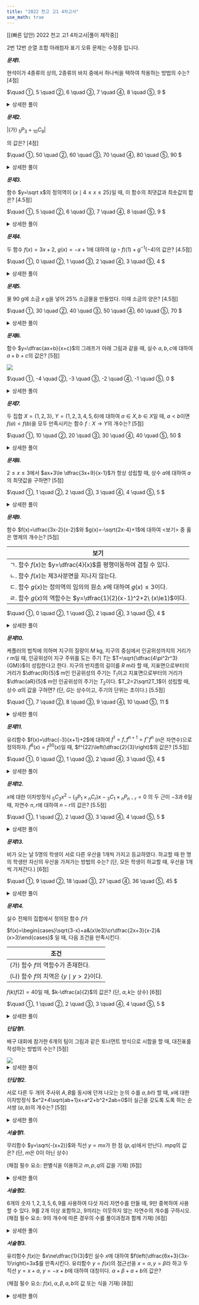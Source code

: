 ```yaml
---
title: "2022 천고 고1 4차고사"
use_math: true
---
```


[[(빠른 답안) 2022 천고 고1 4차고사|풀이 제작중]]

2번 12번 순열 조합 아래첨자 표기 오류 문제는 수정중 입니다.

***문제1.***

현석이가 4종류의 상의, 2종류의 바지 중에서 하나씩을 택하여 착용하는 방법의 수는? [4점]

$\quad ①\, 5
\quad ②\, 6
\quad ③\, 7
\quad ④\, 8
\quad ⑤\, 9
$ 
<details> 
  <summary>상세한 풀이</summary> 
   <p><img src="/assets/.png"/></p>
 </details>


***문제2.***

|(가) ${_5}P{_3}+{_{10}}C{_9}$|

의 값은? [4점]


$\quad ①\, 50
\quad ②\, 60
\quad ③\, 70
\quad ④\, 80
\quad ⑤\, 90
$ 
<details> 
  <summary>상세한 풀이</summary> 
   <p><img src="/assets/.png"/></p>
 </details>


***문제3.***

함수 $y=\sqrt x$의 정의역이 $\lbrace x\mid 4\le x\le25\rbrace$일 때, 이 함수의 최댓값과 최솟값의 합은? [4.5점]

$\quad ①\, 5
\quad ②\, 6
\quad ③\, 7
\quad ④\, 8
\quad ⑤\, 9
$ 
<details> 
  <summary>상세한 풀이</summary> 
   <p><img src="/assets/.png"/></p>
 </details>


***문제4.***

두 함수 $f(x)=3x+2$, $g(x)=-x+1$에 대하여 $(g\circ f)(1)+g^{-1}(-4)$의 값은? [4.5점]

$\quad ①\, 0
\quad ②\, 1
\quad ③\, 2
\quad ④\, 3
\quad ⑤\, 4
$ 
<details> 
  <summary>상세한 풀이</summary> 
   <p><img src="/assets/.png"/></p>
 </details>


***문제5.***

물 90 g에 소금 $x$ g을 넣어 25% 소금물을 만들었다. 이때 소금의 양은? [4.5점] 

$\quad ①\, 30
\quad ②\, 40
\quad ③\, 50
\quad ④\, 60
\quad ⑤\, 70
$ 
<details> 
  <summary>상세한 풀이</summary> 
   <p><img src="/assets/.png"/></p>
 </details>


***문제6.***

함수 $y=\dfrac{ax+b}{x+c}$의 그래프가 아래 그림과 같을 때, 실수 $a, b, c$에 대하여 $a+b+c$의 값은? [5점]

<img src="/assets/Pasted image 20231229004935.png"/>

$\quad ①\, -4
\quad ②\, -3
\quad ③\, -2
\quad ④\, -1
\quad ⑤\, 0
$ 
<details> 
  <summary>상세한 풀이</summary> 
   <p><img src="/assets/.png"/></p>
 </details>


***문제7.***

두 집합 $X=\lbrace 1, 2, 3\rbrace$, $Y=\lbrace 1, 2, 3, 4, 5, 6\rbrace$에 대하여 $a\in X, b\in X$일 때, $a<b$이면 $f(a)<f(b)$을 모두 만족시키는 함수 $f: X\rightarrow Y$의 개수는? [5점]

$\quad ①\, 10
\quad ②\, 20
\quad ③\, 30
\quad ④\, 40
\quad ⑤\, 50
$ 
<details> 
  <summary>상세한 풀이</summary> 
   <p><img src="/assets/.png"/></p>
 </details>


***문제8.***

$2\le x\le3$에서 $ax+3\le \dfrac{3x+9}{x-1}$가 항상 성립할 때, 상수 $a$에 대하여 $a$의 최댓값을 구하면? [5점] 

$\quad ①\, 1
\quad ②\, 2
\quad ③\, 3
\quad ④\, 4
\quad ⑤\, 5
$ 
<details> 
  <summary>상세한 풀이</summary> 
   <p><img src="/assets/.png"/></p>
 </details>


***문제9.***

함수 $f(x)=\dfrac{3x-2}{x-2}$와 $g(x)=-\sqrt{2x-4}+1$에 대하여 $<$보기$>$ 중 옳은 명제의 개수는? [5점]

|보기|
|-|
|ㄱ. 함수 $f(x)$는 $y=\dfrac{4}{x}$를 평행이동하여 겹칠 수 있다.|
|ㄴ. 함수 $f(x)$는 제3사분면을 지나지 않는다.|
|ㄷ. 함수 $g(x)$는 정의역의 임의의 원소 $x$에 대하여 $g(x)\le 3$이다.|
|ㄹ. 함수 $g(x)$의 역함수는 $y=\dfrac{1}{2}(x-1)^2+2\ (x\le1)$이다.|


$\quad ①\, 0
\quad ②\, 1
\quad ③\, 2
\quad ④\, 3
\quad ⑤\, 4
$ 
<details> 
  <summary>상세한 풀이</summary> 
   <p><img src="/assets/.png"/></p>
 </details>

***문제10.***

케플러의 법칙에 의하며 지구의 질량이 $M$ kg, 지구의 중심에서 인공위성까지의 거리가 $r$ m일 때, 인공위성이 지구 주위를 도는 주기 $T$는 $T=\sqrt{\dfrac{4\pi^2r^3}{GM}}$이 성립한다고 한다. 지구의 반지름의 길이를 $R$ m라 할 때, 지표면으로부터의 거리가 $\dfrac{R}{5}$ m인 인공위성의 주기는 $T_1$이고 지표면으로부터의 거리가 $\dfrac{aR}{5}$ m인 인공위성의 주기는 $T_2$이다. $T_2=2\sqrt2T_1$이 성립할 때, 상수 $a$의 값을 구하면? (단, $G$는 상수이고, 주기의 단위는 초이다.) [5.5점]

$\quad ①\, 7
\quad ②\, 8
\quad ③\, 9
\quad ④\, 10
\quad ⑤\, 11
$ 
<details> 
  <summary>상세한 풀이</summary> 
   <p><img src="/assets/.png"/></p>
 </details>


***문제11.***

유리함수 $f(x)=\dfrac{-3}{x+1}+2$에 대하여 $f^{1}=f, f^{n+1}=f^\circ f^n$ ($n$은 자연수)으로 정의하자. $f^6(x)=f^{30}(x)$일 때, $f^{22}\left(\dfrac{2}{3}\right)$의 값은? [5.5점]

$\quad ①\, 0
\quad ②\, 1
\quad ③\, 2
\quad ④\, 3
\quad ⑤\, 4
$ 
<details> 
  <summary>상세한 풀이</summary> 
   <p><img src="/assets/.png"/></p>
 </details>


***문제12.***

$x$에 대한 이차방정식 ${_{5}}C{_3}x^2-({_3}P{_1}\times{_n}C{_r})x-{_3}C{_1}\times{_n}P{_{n-r}}=0$ 의 두 근이 $-3$과 $6$일 때, 자연수 $n, r$에 대하여 $n-r$의 값은? [5.5점]

$\quad ①\, 1
\quad ②\, 2
\quad ③\, 3
\quad ④\, 4
\quad ⑤\, 5
$ 
<details> 
  <summary>상세한 풀이</summary> 
   <p><img src="/assets/.png"/></p>
 </details>


***문제13.***

비가 오는 날 5명의 학생이 서로 다른 우산을 1개씩 가지고 등교하였다. 하교할 때 한 명의 학생만 자신의 우산을 가져가는 방법의 수는? (단,  모든 학생이 하교할 때, 우산을 1개씩 가져간다.) [6점]

$\quad ①\, 9
\quad ②\, 18
\quad ③\, 27
\quad ④\, 36
\quad ⑤\, 45
$ 
<details> 
  <summary>상세한 풀이</summary> 
   <p><img src="/assets/.png"/></p>
 </details>


***문제14.***

실수 전체의 집합에서 정의된 함수 $f$가

$f(x)=\begin{cases}\sqrt{3-x}+a&(x\le3)\cr\dfrac{2x+3}{x-2}&(x>3)\end{cases}$ 일 때, 다음 조건을 만족시킨다.

|조건|
|-|
|(가) 함수 $f$의 역함수가 존재한다.|
|(나) 함수 $f$의 치역은 $\lbrace y\mid y>2\rbrace$이다.|

$f(k)f(2)=40$일 때, $k-\dfrac{a}{2}$의 값은? (단, $a, k$는 상수) [6점]

$\quad ①\, 1
\quad ②\, 2
\quad ③\, 3
\quad ④\, 4
\quad ⑤\, 5
$ 
<details> 
  <summary>상세한 풀이</summary> 
   <p><img src="/assets/.png"/></p>
 </details>


***단답형1.***

배구 대회에 참가한 6개의 팀이 그림과 같은 토너먼트 방식으로 시합을 할 때, 대진표를 작성하는 방법의 수는? [5점]

<img src="/assets/Pasted image 20231229174038.png"/>

<details> 
  <summary>상세한 풀이</summary> 
   <p><img src="/assets/.png"/></p>
</details>


***단답형2.***

서로 다른 두 개의 주사위 $A, B$를 동시에 던져 나오는 눈의 수를 $a, b$라 할 때, $x$에 대한 이차방정식 $x^2+4\sqrt{ab+1}x+a^2+b^2+2ab=0$이 실근을 갖도록 도록 하는 순서쌍 $(a, b)$의 개수는? [5점]

<details> 
  <summary>상세한 풀이</summary> 
   <p><img src="/assets/.png"/></p>
</details>


***서술형1.***

무리함수 $y=\sqrt{-(x+2)}$와 직선 $y=mx$가 한 점 $(p, q)$에서 만난다. $mpq$의 값은? (단, $m$은 $0$이 아닌 상수)

(채점 필수 요소: 판별식을 이용하고 $m, p, q$의 값을 기재) [6점]

<details> 
  <summary>상세한 풀이</summary> 
   <p><img src="/assets/.png"/></p>
</details>


***서술형2.***

6개의 숫자 $1, 2, 3, 5, 6, 9$를 사용하여 다섯 자리 자연수를 만들 때, 9만 중복하여 사용할  수 있다. 9를 2개 이상 포함하고, 9끼리는 이웃하지 않는 자연수의 개수를 구하시오. 
(채점 필수 요소: 9의 개수에 따른 경우의 수를 풀이과정과 함께 기재) [6점]
 
<details> 
  <summary>상세한 풀이</summary> 
   <p><img src="/assets/.png"/></p>
</details>


***서술형3.***

유리함수 $f(x)$는 $x\ne\dfrac{1}{3}$인 실수 $x$에 대하여 $f\left(\dfrac{6x+3}{3x-1}\right)=3x$를 만족시킨다. 유리함수 $y=f(x)$의 점근선을 $x=\alpha, y=\beta$라 하고 두 직선 $y=x+a$, $y=-x+b$에 대하여 대칭이다. $\alpha+\beta+a+b$의 값은? 

(채점 필수 요소: $f(x), \alpha, \beta, a, b$의 값 또는 식을 기재) [8점]

<details> 
  <summary>상세한 풀이</summary> 
   <p><img src="/assets/.png"/></p>
</details>


